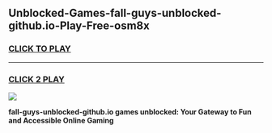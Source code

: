 
## Unblocked-Games-fall-guys-unblocked-github.io-Play-Free-osm8x
<h3>
<a href="https://premium76.site?title=fall-guys-unblocked-github.io&ref=12A">CLICK TO PLAY</a></h3>
<hr>

<h3>
<a href="https://premium76.site?title=fall-guys-unblocked-github.io&ref=12A">CLICK 2 PLAY</a>
  
</h3>

<a href="https://premium76.site?title=fall-guys-unblocked-github.io&ref=12A"><img src="https://clearcache.store/games.png"></a>


**fall-guys-unblocked-github.io games unblocked: Your Gateway to Fun and Accessible Online Gaming**
